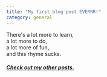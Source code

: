 ```yaml
---
title: "My first blog post EVERRR!"
category: general
---
```


There's a lot more to learn,  
a lot more to do,  
a lot more of fun,  
and this rhyme sucks.   

##### [Check out my other posts.](http://computableverse.com/blog/)
